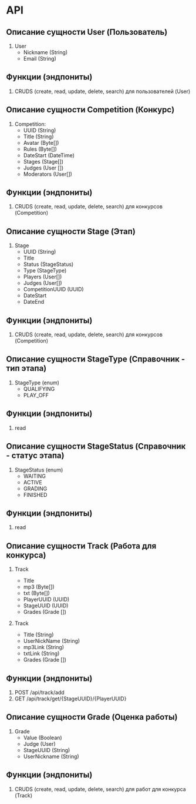 # API

## Описание сущности User (Пользователь)

1. User
    - Nickname (String)
    - Email (String)

## Функции (эндпониты)

1. CRUDS (create, read, update, delete, search) для пользователей (User)

## Описание сущности Competition (Конкурс)

1. Competition:
    - UUID (String)
    - Title (String)
    - Avatar (Byte[])
    - Rules (Byte[])
    - DateStart (DateTime)
    - Stages (Stage[])
    - Judges (User [])
    - Moderators (User[])

## Функции (эндпониты)

1. CRUDS (create, read, update, delete, search) для конкурсов (Competition)

## Описание сущности Stage (Этап)

1. Stage
    - UUID (String)
    - Title
    - Status (StageStatus)
    - Type (StageType)
    - Players (User[])
    - Judges (User[])
    - CompetitionUUID (UUID)
    - DateStart
    - DateEnd

## Функции (эндпониты)

1. CRUDS (create, read, update, delete, search) для конкурсов (Competition)

## Описание сущности StageType (Справочник - тип этапа)

1. StageType (enum)
    - QUALIFYING
    - PLAY_OFF

## Функции (эндпониты)

1. read

## Описание сущности StageStatus (Справочник - статус этапа)

1. StageStatus (enum)
    - WAITING
    - ACTIVE
    - GRADING
    - FINISHED

## Функции (эндпониты)

1. read

## Описание сущности Track (Работа для конкурса)

1. Track
   - Title
   - mp3 (Byte[])
   - txt (Byte[])
   - PlayerUUID (UUID)
   - StageUUID (UUID)
   - Grades (Grade [])

2. Track
   - Title (String)
   - UserNickName (String)
   - mp3Link (String)
   - txtLink (String)
   - Grades (Grade [])
## Функции (эндпониты)

1. POST /api/track/add
2. GET /api/track/get/{StageUUID}/{PlayerUUID}

## Описание сущности Grade (Оценка работы)

1. Grade
   - Value (Boolean)
   - Judge (User)
   - StageUUID (String)
   - UserNickname (String)

## Функции (эндпониты)

1. CRUDS (create, read, update, delete, search) для работ для конкурса (Track)




